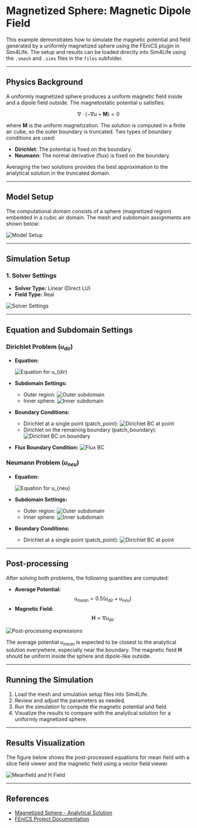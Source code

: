 # Magnetized Sphere: Magnetic Dipole Field

This example demonstrates how to simulate the magnetic potential and field generated by a uniformly magnetized sphere using the FEniCS plugin in Sim4Life. The setup and results can be loaded directly into Sim4Life using the `.smash` and `.sims` files in the `files` subfolder.

---

## Physics Background

A uniformly magnetized sphere produces a uniform magnetic field inside and a dipole field outside. The magnetostatic potential $u$ satisfies:

$$
\nabla \cdot (-\nabla u + \mathbf{M}) = 0
$$

where $\mathbf{M}$ is the uniform magnetization. The solution is computed in a finite air cube, so the outer boundary is truncated. Two types of boundary conditions are used:

- **Dirichlet**: The potential is fixed on the boundary.
- **Neumann**: The normal derivative (flux) is fixed on the boundary.

Averaging the two solutions provides the best approximation to the analytical solution in the truncated domain.

---

## Model Setup

The computational domain consists of a sphere (magnetized region) embedded in a cubic air domain. The mesh and subdomain assignments are shown below:

![Model Setup](./screenshots/model.png)

---

## Simulation Setup

### 1. Solver Settings

- **Solver Type:** Linear (Direct LU)
- **Field Type:** Real

![Solver Settings](./screenshots/solver_settings.png)

---

## Equation and Subdomain Settings

### Dirichlet Problem ($u_{dir}$)

- **Equation:**

  ![Equation for $u_{dir}$](./screenshots/equation_u_dir.png)

- **Subdomain Settings:**
  - Outer region:
    ![Outer subdomain](./screenshots/u_dir_outer.png)
  - Inner sphere:
    ![Inner subdomain](./screenshots/u_dir_inner.png)

- **Boundary Conditions:**
  - Dirichlet at a single point (patch_point):
    ![Dirichlet BC at point](./screenshots/u_dir_dirichlet.png)
  - Dirichlet on the remaining boundary (patch_boundary):
    ![Dirichlet BC on boundary](./screenshots/u_dir_dirichlet.png)

- **Flux Boundary Condition:**
  ![Flux BC](./screenshots/u_dir_flux.png)

### Neumann Problem ($u_{neu}$)

- **Equation:**

  ![Equation for $u_{neu}$](./screenshots/equation_u_neu.png)

- **Subdomain Settings:**
  - Outer region:
    ![Outer subdomain](./screenshots/u_neu_outer.png)
  - Inner sphere:
    ![Inner subdomain](./screenshots/u_neu_inner.png)

- **Boundary Conditions:**
  - Dirichlet at a single point (patch_point):
    ![Dirichlet BC at point](./screenshots/u_neu_dirichlet.png)

---

## Post-processing

After solving both problems, the following quantities are computed:

- **Average Potential:**
  $$
u_{mean} = 0.5 (u_{dir} + u_{neu})$$
- **Magnetic Field:**
  $$\mathbf{H} = \nabla u_{dir}$$

![Post-processing expressions](./screenshots/expressions.png)

The average potential $u_{mean}$ is expected to be closest to the analytical solution everywhere, especially near the boundary. The magnetic field $\mathbf{H}$ should be uniform inside the sphere and dipole-like outside.

---

## Running the Simulation

1. Load the mesh and simulation setup files into Sim4Life.
2. Review and adjust the parameters as needed.
3. Run the simulation to compute the magnetic potential and field.
4. Visualize the results to compare with the analytical solution for a uniformly magnetized sphere.

---

## Results Visualization

The figure below shows the post-processed equations for mean field with a slice field viewer and the magnetic field using a vector field viewer.

![Meanfield and H Field](./screenshots/results.png)

---

## References
- [Magnetized Sphere - Analytical Solution](https://en.wikipedia.org/wiki/Magnetostatics#Uniformly_magnetized_sphere)
- [FEniCS Project Documentation](https://fenicsproject.org/)
